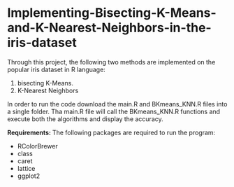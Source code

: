 # Implementing-Bisecting-K-Means-and-K-Nearest-Neighbors-in-the-iris-dataset

Through this project, the following two methods are implemented on the popular iris dataset in R language:
1) bisecting K-Means.
2) K-Nearest Neighbors

In order to run the code download the main.R and BKmeans_KNN.R files into a single folder. 
Tha main.R file will call the BKmeans_KNN.R functions and execute both the algorithms and display the accuracy. 

<b> Requirements: </b>
The following packages are required to run the program:
<ul>
  <li>RColorBrewer</li>
<li>class</li>
<li>caret</li>
<li>lattice</li>
<li>ggplot2</li>
  </ul>
